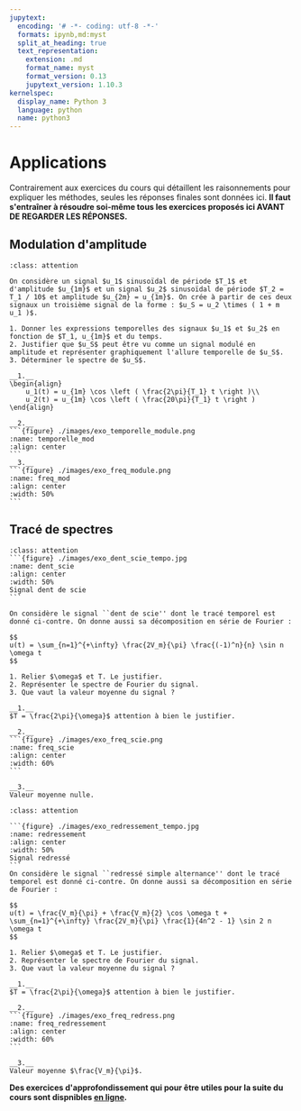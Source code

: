 ```yaml
---
jupytext:
  encoding: '# -*- coding: utf-8 -*-'
  formats: ipynb,md:myst
  split_at_heading: true
  text_representation:
    extension: .md
    format_name: myst
    format_version: 0.13
    jupytext_version: 1.10.3
kernelspec:
  display_name: Python 3
  language: python
  name: python3
---
```


# Applications

Contrairement aux exercices du cours qui détaillent les raisonnements pour expliquer les méthodes, seules les réponses finales sont données ici. __Il faut s'entraîner à résoudre soi-même tous les exercices proposés ici AVANT DE REGARDER LES RÉPONSES.__

## Modulation d'amplitude

````{admonition} Exercice 
:class: attention

On considère un signal $u_1$ sinusoïdal de période $T_1$ et d'amplitude $u_{1m}$ et un signal $u_2$ sinusoïdal de période $T_2 = T_1 / 10$ et amplitude $u_{2m} = u_{1m}$. On crée à partir de ces deux signaux un troisième signal de la forme : $u_S = u_2 \times ( 1 + m u_1 )$.

1. Donner les expressions temporelles des signaux $u_1$ et $u_2$ en fonction de $T_1, u_{1m}$ et du temps.
2. Justifier que $u_S$ peut être vu comme un signal modulé en amplitude et représenter graphiquement l'allure temporelle de $u_S$.
3. Déterminer le spectre de $u_S$.
````

````{topic} Eléments de correction
__1.__
\begin{align}
	u_1(t) = u_{1m} \cos \left ( \frac{2\pi}{T_1} t \right )\\
	u_2(t) = u_{1m} \cos \left ( \frac{20\pi}{T_1} t \right )
\end{align}

__2.__
```{figure} ./images/exo_temporelle_module.png
:name: temporelle_mod
:align: center
```
__3.__
```{figure} ./images/exo_freq_module.png
:name: freq_mod
:align: center
:width: 50%
```
````

## Tracé de spectres

````{admonition} Exercice 
:class: attention
```{figure} ./images/exo_dent_scie_tempo.jpg
:name: dent_scie
:align: center
:width: 50%
Signal dent de scie
```

On considère le signal ``dent de scie'' dont le tracé temporel est donné ci-contre. On donne aussi sa décomposition en série de Fourier :

$$
u(t) = \sum_{n=1}^{+\infty} \frac{2V_m}{\pi} \frac{(-1)^n}{n} \sin n \omega t
$$

1. Relier $\omega$ et T. Le justifier.
2. Représenter le spectre de Fourier du signal.
3. Que vaut la valeur moyenne du signal ?
````
````{topic} Eléments de correction
__1.__
$T = \frac{2\pi}{\omega}$ attention à bien le justifier.

__2.__
```{figure} ./images/exo_freq_scie.png
:name: freq_scie
:align: center
:width: 60%
```

__3.__
Valeur moyenne nulle.
````

````{admonition} Exercice 
:class: attention

```{figure} ./images/exo_redressement_tempo.jpg
:name: redressement
:align: center
:width: 50%
Signal redressé
```
On considère le signal ``redressé simple alternance'' dont le tracé temporel est donné ci-contre. On donne aussi sa décomposition en série de Fourier :

$$
u(t) = \frac{V_m}{\pi} + \frac{V_m}{2} \cos \omega t + \sum_{n=1}^{+\infty} \frac{2V_m}{\pi} \frac{1}{4n^2 - 1} \sin 2 n \omega t
$$

1. Relier $\omega$ et T. Le justifier.
2. Représenter le spectre de Fourier du signal.
3. Que vaut la valeur moyenne du signal ?
````

````{topic} Eléments de correction
__1.__
$T = \frac{2\pi}{\omega}$ attention à bien le justifier.

__2.__
```{figure} ./images/exo_freq_redress.png
:name: freq_redressement
:align: center
:width: 60%
```

__3.__
Valeur moyenne $\frac{V_m}{\pi}$.
````

__Des exercices d'approfondissement qui pour être utiles pour la suite du cours sont dispnibles [en ligne](https://stanislas.edunao.com/mod/resource/view.php?id=12806).__